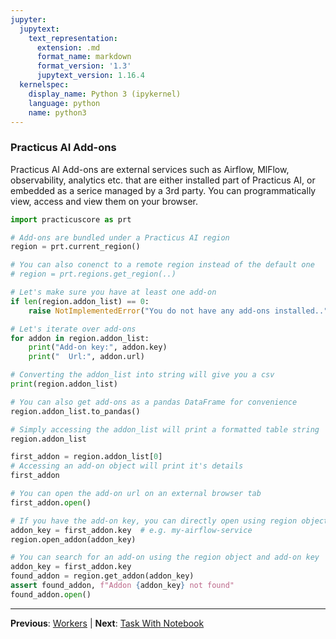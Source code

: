 ```yaml
---
jupyter:
  jupytext:
    text_representation:
      extension: .md
      format_name: markdown
      format_version: '1.3'
      jupytext_version: 1.16.4
  kernelspec:
    display_name: Python 3 (ipykernel)
    language: python
    name: python3
---
```


### Practicus AI Add-ons

Practicus AI Add-ons are external services such as Airflow, MlFlow, observability, analytics etc. that are either installed part of Practicus AI, or embedded as a serice managed by a 3rd party. You can programmatically view, access and view them on your browser.

```python
import practicuscore as prt

# Add-ons are bundled under a Practicus AI region
region = prt.current_region()

# You can also conenct to a remote region instead of the default one
# region = prt.regions.get_region(..)

# Let's make sure you have at least one add-on
if len(region.addon_list) == 0:
    raise NotImplementedError("You do not have any add-ons installed..")
```

```python
# Let's iterate over add-ons
for addon in region.addon_list:
    print("Add-on key:", addon.key)
    print("  Url:", addon.url)
```

```python
# Converting the addon_list into string will give you a csv 
print(region.addon_list)
```

```python
# You can also get add-ons as a pandas DataFrame for convenience
region.addon_list.to_pandas()
```

```python
# Simply accessing the addon_list will print a formatted table string 
region.addon_list
```

```python
first_addon = region.addon_list[0]
# Accessing an add-on object will print it's details
first_addon
```

```python
# You can open the add-on url on an external browser tab
first_addon.open()
```

```python
# If you have the add-on key, you can directly open using region object
addon_key = first_addon.key  # e.g. my-airflow-service
region.open_addon(addon_key)
```

```python
# You can search for an add-on using the region object and add-on key
addon_key = first_addon.key
found_addon = region.get_addon(addon_key)
assert found_addon, f"Addon {addon_key} not found"
found_addon.open()
```


---

**Previous**: [Workers](02_workers.md) | **Next**: [Task With Notebook](../02_workflows/01_tasks/task_with_notebook.md)
